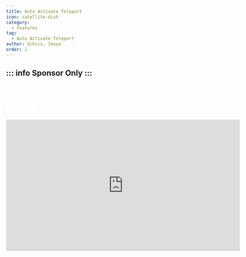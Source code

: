 ```yaml
---
title: Auto Activate Teleport
icon: satellite-dish
category:
  - Features
tag:
  - Auto Activate Teleport
author: Schvis, Ikuyo
order: 1
---
```

::: info Sponsor Only
:::
---
### <span style='color:white;'>Auto Activate Teleport activates nearby waypoints up to 50m.</span>

## <span style='color:white;'>Example Video:</span>

<iframe width="640" height="360" src="https://www.youtube.com/embed/qstBErr9mJ0?list=PL5eI1Tb64p56g27qfYk7VuFTz4FK6YrKa" title="Korepi - AutoActivateTP (Sponsor)" frameborder="0" allow="accelerometer; autoplay; clipboard-write; encrypted-media; gyroscope; picture-in-picture; web-share" allowfullscreen></iframe>

